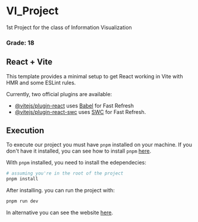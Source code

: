 # VI_Project
1st Project for the class of Information Visualization

### Grade: 18

## React + Vite

This template provides a minimal setup to get React working in Vite with HMR and some ESLint rules.

Currently, two official plugins are available:

- [@vitejs/plugin-react](https://github.com/vitejs/vite-plugin-react/blob/main/packages/plugin-react/README.md) uses [Babel](https://babeljs.io/) for Fast Refresh
- [@vitejs/plugin-react-swc](https://github.com/vitejs/vite-plugin-react-swc) uses [SWC](https://swc.rs/) for Fast Refresh.

## Execution

To execute our project you must have ``pnpm`` installed on your machine. If you don't have it installed, you can see how to install ``pnpm`` [here](https://pnpm.io/installation).

With ``pnpm`` installed, you need to install the edependecies:
```bash
# assuming you're in the root of the project
pnpm install
```

After installing. you can run the project with:
```bash
pnpm run dev
```

In alternative you can see the website [here](https://vi-project.pages.dev/).
